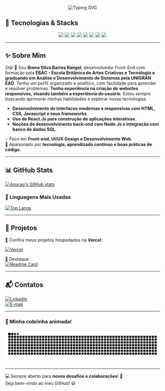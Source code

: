 <p align="center">
  <img src="https://readme-typing-svg.herokuapp.com?font=Fira+Code&weight=700&size=22&pause=1000&color=8A2BE2&center=true&width=435&lines=%F0%9F%9A%80+Bem-vindo+ao+meu+GitHub!" alt="Typing SVG" />
</p>

## 🔧 Tecnologias & Stacks  
<p align="center">
  <img src="https://cdn.jsdelivr.net/gh/devicons/devicon/icons/html5/html5-original.svg" width="50px" />  
  <img src="https://cdn.jsdelivr.net/gh/devicons/devicon/icons/css3/css3-original.svg" width="50px" />  
  <img src="https://cdn.jsdelivr.net/gh/devicons/devicon/icons/javascript/javascript-original.svg" width="50px" />  
  <img src="https://cdn.jsdelivr.net/gh/devicons/devicon/icons/react/react-original.svg" width="50px" />  
  <img src="https://cdn.jsdelivr.net/gh/devicons/devicon/icons/typescript/typescript-original.svg" width="50px" />  
  <img src="https://cdn.jsdelivr.net/gh/devicons/devicon/icons/sass/sass-original.svg" width="50px" />  
  <img src="https://cdn.jsdelivr.net/gh/devicons/devicon/icons/nodejs/nodejs-original.svg" width="50px" />  
  <img src="https://cdn.jsdelivr.net/gh/devicons/devicon/icons/figma/figma-original.svg" width="50px" />  
</p>


---

## ✨ Sobre Mim  
Olá! 👋 Sou **Breno Silva Barros Rangel**, desenvolvedor Front-End com formação pela **EBAC - Escola Britânica de Artes Criativas e Tecnologia e graduando em Análise e Desenvolvimento de Sistemas pela UNIGRAN EAD**. Tenho um perfil organizado e analítico, com facilidade para aprender e resolver problemas.
**Tenho experiência na criação de websites responsivos, visando também a experiência do usuário**. Estou sempre buscando aprimorar minhas habilidades e explorar novas tecnologias.
 - **Desenvolvimento de interfaces modernas e responsivas com HTML, CSS, Javascript e seus frameworks**.
 - **Uso de React.Js para construção de aplicações interativas**.
 - **Noções de desenvolvimento back-end com Node.Js e integração com banco de dados SQL**.

💡 Foco em **Front-end, UI/UX Design e Desenvolvimento Web**.   
🎯 Apaixonado por **tecnologia, aprendizado contínuo e boas práticas de código**.  

---

## 📊 GitHub Stats  
[![Anurag's GitHub stats](https://github-readme-stats.vercel.app/api?username=Oberon-23&show_icons=true&theme=dark)](https://github.com/Oberon-23/github-readme-stats)

### 🚀 Linguagens Mais Usadas  
[![Top Langs](https://github-readme-stats.vercel.app/api/top-langs/?username=Oberon-23&layout=compact&theme=dark)](https://github.com/anuraghazra/github-readme-stats)

---

## 🚀 Projetos  
🔗 Confira meus projetos hospedados na **Vercel**:

[![Vercel](https://img.shields.io/badge/-Vercel-000?style=for-the-badge&logo=vercel&logoColor=white)](https://vercel.com/oberon-23s-projects)  

📌 Destaque:  
[![Readme Card](https://github-readme-stats.vercel.app/api/pin/?username=Oberon-23&repo=pedrogithub2406.github.io&theme=dark)](https://github.com/anuraghazra/github-readme-stats)  

---

## 📬 Contatos  

<p>
  <a href="https://www.linkedin.com/in/brenosilvarangel/">
    <img src="https://img.shields.io/badge/LinkedIn-800080?style=for-the-badge&logo=linkedin&logoColor=800080&backgroundColor=000000" alt="LinkedIn">
  </a>
  <br>
  <a href="mailto:brenoosbr@outlook.com">
    <img src="https://img.shields.io/badge/Email-800080?style=for-the-badge&logo=Outlook&logoColor=800080&backgroundColor=000000" alt="E-mail">
  </a>
  <br>
</p>

---

### 🐍 Minha cobrinha animada!
<p align="center">
  <img src="https://github.com/Oberon-23/Oberon-23/blob/output/github-contribution-grid-snake.svg" alt="Snake animation" />
</p>

---

💻 Sempre aberto para **novos desafios e colaborações**! 🚀  
Seja bem-vindo ao meu GitHub! 😃  
